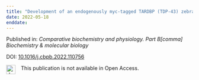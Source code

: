 ```yaml
---
title: "Development of an endogenously myc-tagged TARDBP (TDP-43) zebrafish model using the CRISPR/Cas9 system and homology directed repair."
date: 2022-05-18
enddate:
---
```


Published in: *Comparative biochemistry and physiology. Part B[comma] Biochemistry & molecular biology*

DOI: [10.1016/j.cbpb.2022.110756](https://doi.org/10.1016/j.cbpb.2022.110756)

<img src="https://upload.wikimedia.org/wikipedia/commons/thumb/0/0e/Closed_Access_logo_transparent.svg/1200px-Closed_Access_logo_transparent.svg.png" alt="drawing" width="25" align="left"/> &nbsp;&nbsp;&nbsp;This publication is not available in Open Access.


